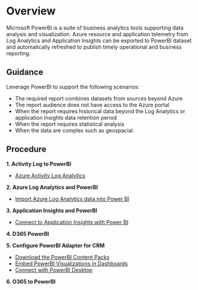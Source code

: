# Overview 

 

Microsoft PowerBI is a suite of business analytics tools supporting data analysis and visualization. Azure resource and application telemetry from Log Analytics and Application Insights can be exported to PowerBI dataset and automatically refreshed to publish timely operational and business reporting. 

 

## Guidance 

Leverage PowerBI to support the following scenarios: 

- The required report combines datasets from sources beyond Azure 
- The report audience does not have access to the Azure portal 
- When the report requires historical data beyond the Log Analytics or application Insights data retention period 
- When the report requires statistical analysis  
- When the data are complex such as geospacial. 

 


## Procedure 

**1. Activity Log to PowerBI** 
- [Azure Activity Log Analytics](https://appsource.microsoft.com/en-us/product/web-apps/microsoft-powerbi.pbisolntemplate_azure_activity_log?tab=Overview)

**2. Azure Log Analytics and PowerBI** 
- [Import Azure Log Analytics data into Power BI](https://docs.microsoft.com/en-us/azure/log-analytics/log-analytics-powerbi) 

**3. Application Insights and PowerBI** 
- [Connect to Application Insights with Power BI](https://docs.microsoft.com/en-us/power-bi/service-connect-to-application-insights) 

**4. D365 PowerBI** 

**5. Configure PowerBI Adapter for CRM** 
- [Download the PowerBI Content Packs](https://technet.microsoft.com/en-us/library/dn708055.aspx#Anchor_1)
- [Embed PowerBI Visualizations in Dashboards](https://technet.microsoft.com/en-us/library/dn708055.aspx#Anchor_2) 
- [Connect with PowerBI Desktop](https://technet.microsoft.com/en-us/library/dn708055.aspx#Anchor_3) 

**6. O365 to PowerBI** 

